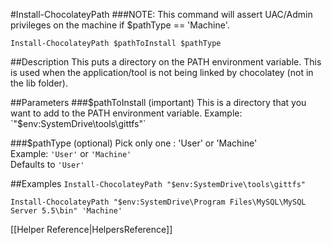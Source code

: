#Install-ChocolateyPath
###NOTE: This command will assert UAC/Admin privileges on the machine if $pathType == 'Machine'.  
  
`Install-ChocolateyPath $pathToInstall $pathType`  
  
##Description
This puts a directory on the PATH environment variable. This is used when the application/tool is not being linked by chocolatey (not in the lib folder).  
  
##Parameters
###$pathToInstall (important)
This is a directory that you want to add to the PATH environment variable.  
Example: `"$env:SystemDrive\tools\gittfs"`  
  
###$pathType (optional)
Pick only one : 'User' or 'Machine'  
Example: `'User'` or `'Machine'`  
Defaults to `'User'`
  
##Examples
`Install-ChocolateyPath "$env:SystemDrive\tools\gittfs"`  
  
`Install-ChocolateyPath "$env:SystemDrive\Program Files\MySQL\MySQL Server 5.5\bin" 'Machine'`  
  
[[Helper Reference|HelpersReference]]  